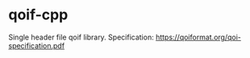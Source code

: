 # qoif-cpp

Single header file qoif library. Specification: https://qoiformat.org/qoi-specification.pdf